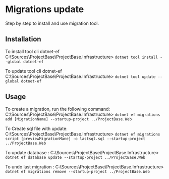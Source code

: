 ﻿# Migrations update

Step by step to install and use migration tool.

## Installation

To install tool cli dotnet-ef
 C:\Sources\ProjectBase\ProjectBase.Infrastructure> `dotnet tool install --global dotnet-ef`

To update tool cli dotnet-ef
 C:\Sources\ProjectBase\ProjectBase.Infrastructure> `dotnet tool update --global dotnet-ef`

## Usage

To create a migration, run the following command:
C:\Sources\ProjectBase\ProjectBase.Infrastructure> `dotnet ef migrations add [MigrationName] --startup-project ../ProjectBase.Web`

To Create sql file with update:
C:\Sources\ProjectBase\ProjectBase.Infrastructure> `dotnet ef migrations script [previewMigrationMane] -o lastsql.sql --startup-project ../ProjectBase.Web`

To update database :
C:\Sources\ProjectBase\ProjectBase.Infrastructure> `dotnet ef database update --startup-project ../ProjectBase.Web`

To undo last migration :
C:\Sources\ProjectBase\ProjectBase.Infrastructure> `dotnet ef migrations remove --startup-project ../ProjectBase.Web`